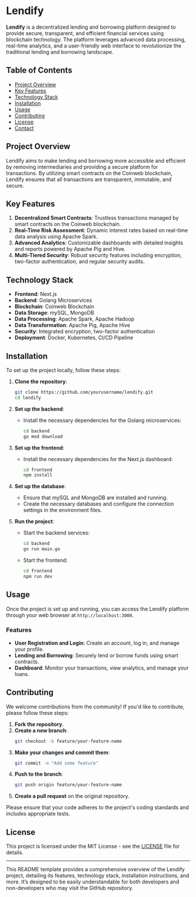 # Lendify

**Lendify** is a decentralized lending and borrowing platform designed to provide secure, transparent, and efficient financial services using blockchain technology. The platform leverages advanced data processing, real-time analytics, and a user-friendly web interface to revolutionize the traditional lending and borrowing landscape.

## Table of Contents

- [Project Overview](#project-overview)
- [Key Features](#key-features)
- [Technology Stack](#technology-stack)
- [Installation](#installation)
- [Usage](#usage)
- [Contributing](#contributing)
- [License](#license)
- [Contact](#contact)

## Project Overview

Lendify aims to make lending and borrowing more accessible and efficient by removing intermediaries and providing a secure platform for transactions. By utilizing smart contracts on the Coinweb blockchain, Lendify ensures that all transactions are transparent, immutable, and secure.

## Key Features

1. **Decentralized Smart Contracts**: Trustless transactions managed by smart contracts on the Coinweb blockchain.
2. **Real-Time Risk Assessment**: Dynamic interest rates based on real-time data analysis using Apache Spark.
3. **Advanced Analytics**: Customizable dashboards with detailed insights and reports powered by Apache Pig and Hive.
4. **Multi-Tiered Security**: Robust security features including encryption, two-factor authentication, and regular security audits.

## Technology Stack

- **Frontend**: Next.js
- **Backend**: Golang Microservices
- **Blockchain**: Coinweb Blockchain
- **Data Storage**: mySQL, MongoDB
- **Data Processing**: Apache Spark, Apache Hadoop
- **Data Transformation**: Apache Pig, Apache Hive
- **Security**: Integrated encryption, two-factor authentication
- **Deployment**: Docker, Kubernetes, CI/CD Pipeline

## Installation

To set up the project locally, follow these steps:

1. **Clone the repository**:
    ```bash
    git clone https://github.com/yourusername/lendify.git
    cd lendify
    ```

2. **Set up the backend**:
    - Install the necessary dependencies for the Golang microservices:
      ```bash
      cd backend
      go mod download
      ```

3. **Set up the frontend**:
    - Install the necessary dependencies for the Next.js dashboard:
      ```bash
      cd frontend
      npm install
      ```

4. **Set up the database**:
    - Ensure that mySQL and MongoDB are installed and running.
    - Create the necessary databases and configure the connection settings in the environment files.

5. **Run the project**:
    - Start the backend services:
      ```bash
      cd backend
      go run main.go
      ```
    - Start the frontend:
      ```bash
      cd frontend
      npm run dev
      ```

## Usage

Once the project is set up and running, you can access the Lendify platform through your web browser at `http://localhost:3000`.

### Features

- **User Registration and Login**: Create an account, log in, and manage your profile.
- **Lending and Borrowing**: Securely lend or borrow funds using smart contracts.
- **Dashboard**: Monitor your transactions, view analytics, and manage your loans.

## Contributing

We welcome contributions from the community! If you'd like to contribute, please follow these steps:

1. **Fork the repository**.
2. **Create a new branch**:
    ```bash
    git checkout -b feature/your-feature-name
    ```
3. **Make your changes and commit them**:
    ```bash
    git commit -m "Add some feature"
    ```
4. **Push to the branch**:
    ```bash
    git push origin feature/your-feature-name
    ```
5. **Create a pull request** on the original repository.

Please ensure that your code adheres to the project's coding standards and includes appropriate tests.

## License

This project is licensed under the MIT License - see the [LICENSE](LICENSE) file for details.

---

This README template provides a comprehensive overview of the Lendify project, detailing its features, technology stack, installation instructions, and more. It’s designed to be easily understandable for both developers and non-developers who may visit the GitHub repository.
